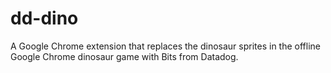 # dd-dino

A Google Chrome extension that replaces the dinosaur sprites in the offline Google Chrome dinosaur game with Bits from Datadog.
